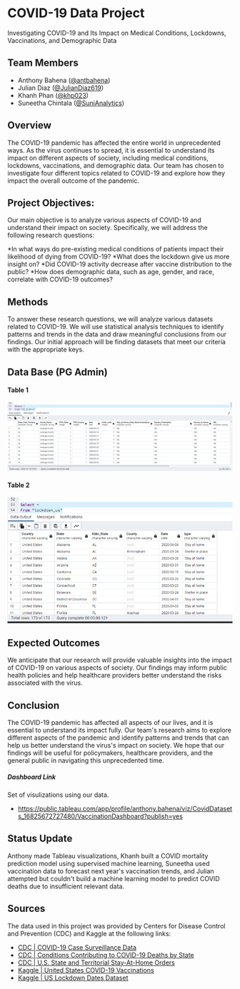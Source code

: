 # COVID-19 Data Project

Investigating COVID-19 and Its Impact on Medical Conditions, Lockdowns, Vaccinations, and Demographic Data


## Team Members

* Anthony Bahena ([@antbahena](https://github.com/antbahena))
* Julian Diaz ([@JulianDiaz619](https://github.com/JulianDiaz619))
* Khanh Phan ([@khp023](https://github.com/khp023))
* Suneetha Chintala ([@SuniAnalytics](https://github.com/SuniAnalytics))

## Overview
The COVID-19 pandemic has affected the entire world in unprecedented ways. As the virus continues to spread, it is essential to understand its impact on different aspects of society, including medical conditions, lockdowns, vaccinations, and demographic data. Our team has chosen to investigate four different topics related to COVID-19 and explore how they impact the overall outcome of the pandemic.

## Project Objectives:
Our main objective is to analyze various aspects of COVID-19 and understand their impact on society. Specifically, we will address the following research questions:

*In what ways do pre-existing medical conditions of patients impact their likelihood of dying from COVID-19?
*What does the lockdown give us more insight on?
*Did COVID-19 activity decrease after vaccine distribution to the public?
*How does demographic data, such as age, gender, and race, correlate with COVID-19 outcomes?

## Methods
To answer these research questions, we will analyze various datasets related to COVID-19. We will use statistical analysis techniques to identify patterns and trends in the data and draw meaningful conclusions from our findings. Our initial approach will be finding datasets that meet our criteria with the appropriate keys. 

## Data Base (PG Admin)
#### Table 1
![Table 1](US_Orders_database.png)

#### Table 2
![Table 2](lockdown_us_database.png)

## Expected Outcomes
We anticipate that our research will provide valuable insights into the impact of COVID-19 on various aspects of society. Our findings may inform public health policies and help healthcare providers better understand the risks associated with the virus.

## Conclusion
The COVID-19 pandemic has affected all aspects of our lives, and it is essential to understand its impact fully. Our team's research aims to explore different aspects of the pandemic and identify patterns and trends that can help us better understand the virus's impact on society. We hope that our findings will be useful for policymakers, healthcare providers, and the general public in navigating this unprecedented time.

##### Dashboard Link 
Set of visulizations using our data.
- https://public.tableau.com/app/profile/anthony.bahena/viz/CovidDatasets_16825672727480/VaccinationDashboard?publish=yes 


## Status Update
Anthony made Tableau visualizations, Khanh built a COVID mortality prediction model using supervised machine learning, Suneetha used vaccination data to forecast next year's vaccination trends, and Julian attempted but couldn't build a machine learning model to predict COVID deaths due to insufficient relevant data.

## Sources
The data used in this project was provided by Centers for Disease Control and Prevention (CDC) and Kaggle at the following links: 
* [CDC | COVID-19 Case Surveillance Data](https://data.cdc.gov/Case-Surveillance/COVID-19-Case-Surveillance-Public-Use-Data-with-Ge/n8mc-b4w4)
* [CDC | Conditions Contributing to COVID-19 Deaths by State](https://data.cdc.gov/NCHS/Conditions-Contributing-to-COVID-19-Deaths-by-Stat/hk9y-quqm)
* [CDC | U.S. State and Territorial Stay-At-Home Orders](https://data.cdc.gov/Policy-Surveillance/U-S-State-and-Territorial-Stay-At-Home-Orders-Marc/y2iy-8irm)
* [Kaggle | United States COVID-19 Vaccinations](https://www.kaggle.com/datasets/sandhyakrishnan02/united-states-covid19-vaccinations)
* [Kaggle | US Lockdown Dates Dataset](https://www.kaggle.com/datasets/lin0li/us-lockdown-dates-dataset)




